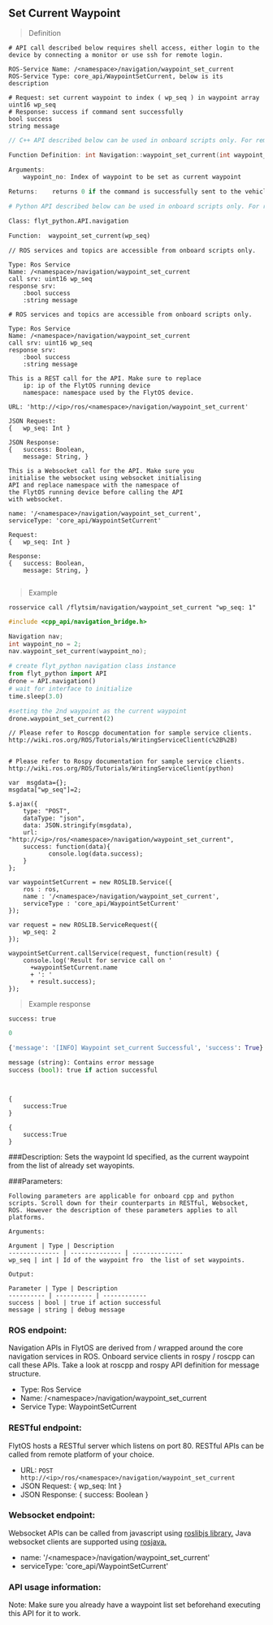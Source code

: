 ## Set Current Waypoint


> Definition

```shell
# API call described below requires shell access, either login to the device by connecting a monitor or use ssh for remote login.

ROS-Service Name: /<namespace>/navigation/waypoint_set_current
ROS-Service Type: core_api/WaypointSetCurrent, below is its description

# Request: set current waypoint to index ( wp_seq ) in waypoint array
uint16 wp_seq
# Response: success if command sent successfully
bool success
string message
```

```cpp
// C++ API described below can be used in onboard scripts only. For remote scripts you can use http client libraries to call FlytOS REST endpoints from C++.

Function Definition: int Navigation::waypoint_set_current(int waypoint_no)

Arguments:  
    waypoint_no: Index of waypoint to be set as current waypoint

Returns:    returns 0 if the command is successfully sent to the vehicle
```

```python
# Python API described below can be used in onboard scripts only. For remote scripts you can use http client libraries to call FlytOS REST endpoints from python.

Class: flyt_python.API.navigation

Function:  waypoint_set_current(wp_seq)
```

```cpp--ros
// ROS services and topics are accessible from onboard scripts only.

Type: Ros Service
Name: /<namespace>/navigation/waypoint_set_current
call srv: uint16 wp_seq
response srv: 
    :bool success
    :string message
```

```python--ros
# ROS services and topics are accessible from onboard scripts only.

Type: Ros Service
Name: /<namespace>/navigation/waypoint_set_current
call srv: uint16 wp_seq
response srv: 
    :bool success
    :string message

```

```javascript--REST
This is a REST call for the API. Make sure to replace 
    ip: ip of the FlytOS running device
    namespace: namespace used by the FlytOS device.

URL: 'http://<ip>/ros/<namespace>/navigation/waypoint_set_current'

JSON Request:
{   wp_seq: Int }

JSON Response:
{   success: Boolean,
    message: String, }

```

```javascript--Websocket
This is a Websocket call for the API. Make sure you 
initialise the websocket using websocket initialising 
API and replace namespace with the namespace of 
the FlytOS running device before calling the API 
with websocket.

name: '/<namespace>/navigation/waypoint_set_current',
serviceType: 'core_api/WaypointSetCurrent'

Request:
{   wp_seq: Int }

Response:
{   success: Boolean,
    message: String, }


```


> Example

```shell
rosservice call /flytsim/navigation/waypoint_set_current "wp_seq: 1" 
```

```cpp
#include <cpp_api/navigation_bridge.h>

Navigation nav;
int waypoint_no = 2;
nav.waypoint_set_current(waypoint_no);
```

```python
# create flyt_python navigation class instance
from flyt_python import API
drone = API.navigation()
# wait for interface to initialize
time.sleep(3.0)

#setting the 2nd waypoint as the current waypoint
drone.waypoint_set_current(2)
```

```cpp--ros
// Please refer to Roscpp documentation for sample service clients. http://wiki.ros.org/ROS/Tutorials/WritingServiceClient(c%2B%2B)
```

```python--ros

# Please refer to Rospy documentation for sample service clients. http://wiki.ros.org/ROS/Tutorials/WritingServiceClient(python)

```

```javascript--REST
var  msgdata={};
msgdata["wp_seq"]=2;

$.ajax({
    type: "POST",
    dataType: "json",
    data: JSON.stringify(msgdata),
    url: "http://<ip>/ros/<namespace>/navigation/waypoint_set_current",  
    success: function(data){
           console.log(data.success);
    }
};

```

```javascript--Websocket
var waypointSetCurrent = new ROSLIB.Service({
    ros : ros,
    name : '/<namespace>/navigation/waypoint_set_current',
    serviceType : 'core_api/WaypointSetCurrent'
});

var request = new ROSLIB.ServiceRequest({
    wp_seq: 2
});

waypointSetCurrent.callService(request, function(result) {
    console.log('Result for service call on '
      +waypointSetCurrent.name
      + ': '
      + result.success);
});
```


> Example response

```shell
success: true
```

```cpp
0
```

```python
{'message': '[INFO] Waypoint set_current Successful', 'success': True}

message (string): Contains error message
success (bool): true if action successful
```

```cpp--ros
```

```python--ros
```

```javascript--REST
{
    success:True
}

```

```javascript--Websocket
{
    success:True
}

```


###Description:
Sets the waypoint Id specified, as the current waypoint from the list of already set wayopints.


###Parameters:
    
    Following parameters are applicable for onboard cpp and python scripts. Scroll down for their counterparts in RESTful, Websocket, ROS. However the description of these parameters applies to all platforms. 
    
    Arguments:
    
    Argument | Type | Description
    -------------- | -------------- | --------------
    wp_seq | int | Id of the waypoint fro  the list of set waypoints.

    Output:
    
    Parameter | Type | Description
    ---------- | ---------- | ------------
    success | bool | true if action successful
    message | string | debug message

### ROS endpoint:
Navigation APIs in FlytOS are derived from / wrapped around the core navigation services in ROS. Onboard service clients in rospy / roscpp can call these APIs. Take a look at roscpp and rospy API definition for message structure. 

* Type: Ros Service</br> 
* Name: /\<namespace\>/navigation/waypoint_set_current</br>
* Service Type: WaypointSetCurrent

### RESTful endpoint:
FlytOS hosts a RESTful server which listens on port 80. RESTful APIs can be called from remote platform of your choice.

* URL: ``POST http://<ip>/ros/<namespace>/navigation/waypoint_set_current``
* JSON Request:
{
    wp_seq: Int
}
* JSON Response:
{
    success: Boolean
}


### Websocket endpoint:
Websocket APIs can be called from javascript using  [roslibjs library.](https://github.com/RobotWebTools/roslibjs) 
Java websocket clients are supported using [rosjava.](http://wiki.ros.org/rosjava)

* name: '/\<namespace\>/navigation/waypoint_set_current'</br>
* serviceType: 'core_api/WaypointSetCurrent'


### API usage information:
Note: Make sure you already have a waypoint list set beforehand executing this API for it to work.
